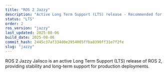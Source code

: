 ```yaml
---
title: "ROS 2 Jazzy"
description: "Active Long Term Support (LTS) release - Recommended for production"
status: "LTS"
order: 2
ros_version: "jazzy"
last_updated: 2025-08-06
build_date: 2025-08-06
commit_hash: 2445c37af334d0e2954005ffba8390ff31e7f2fe
slug: "jazzy"
---
```


ROS 2 Jazzy Jalisco is an active Long Term Support (LTS) release of ROS 2, providing stability and long-term support for production deployments.